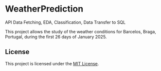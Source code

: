 # WeatherPrediction
 API Data Fetching, EDA, Classification, Data Transfer to SQL

This project allows the study of the weather conditions for Barcelos, Braga, Portugal, during the first 26 days of January 2025.

## License
This project is licensed under the [MIT License](LICENSE).
